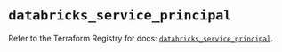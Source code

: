 # `databricks_service_principal`

Refer to the Terraform Registry for docs: [`databricks_service_principal`](https://registry.terraform.io/providers/databricks/databricks/1.47.0/docs/resources/service_principal).

